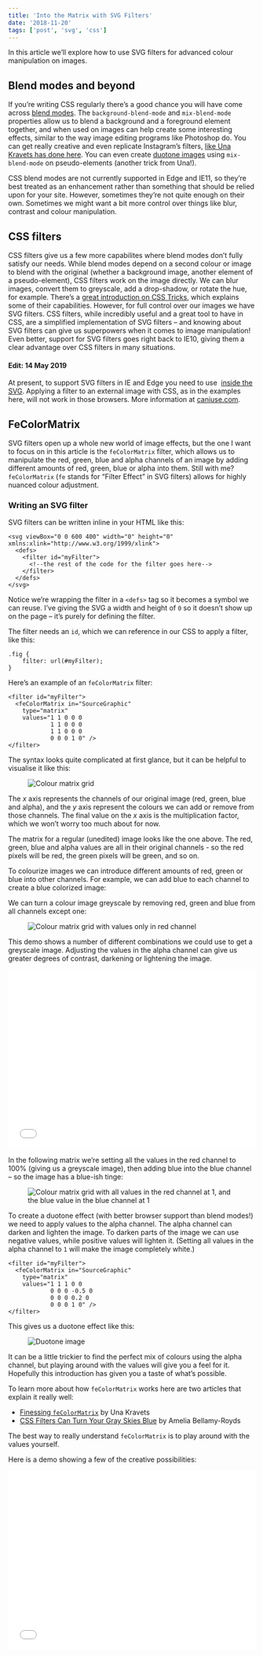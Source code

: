 ```yaml
---
title: 'Into the Matrix with SVG Filters'
date: '2018-11-20'
tags: ['post', 'svg', 'css']
---
```


In this article we’ll explore how to use SVG filters for advanced colour manipulation on images.

## Blend modes and beyond

If you’re writing CSS regularly there’s a good chance you will have come across [blend modes](https://developer.mozilla.org/en-US/docs/Web/CSS/blend-mode). The `background-blend-mode` and `mix-blend-mode` properties allow us to blend a background and a foreground element together, and when used on images can help create some interesting effects, similar to the way image editing programs like Photoshop do. You can get really creative and even replicate Instagram’s filters, [like Una Kravets has done here](https://una.im/CSSgram/). You can even create [duotone images](https://jmperezperez.com/duotone-using-css-blend-modes/) using `mix-blend-mode` on pseudo-elements (another trick from Una!).

CSS blend modes are not currently supported in Edge and IE11, so they’re best treated as an enhancement rather than something that should be relied upon for your site. However, sometimes they’re not quite enough on their own. Sometimes we might want a bit more control over things like blur, contrast and colour manipulation.

## CSS filters

CSS filters give us a few more capabilites where blend modes don’t fully satisfy our needs. While blend modes depend on a second colour or image to blend with the original (whether a background image, another element of a pseudo-element), CSS filters work on the image directly. We can blur images, convert them to greyscale, add a drop-shadow, or rotate the hue, for example. There’s a [great introduction on CSS Tricks](https://css-tricks.com/almanac/properties/f/filter/), which explains some of their capabilities. However, for full control over our images we have SVG filters. CSS filters, while incredibly useful and a great tool to have in CSS, are a simplified implementation of SVG filters – and knowing about SVG filters can give us superpowers when it comes to image manipulation! Even better, support for SVG filters goes right back to IE10, giving them a clear advantage over CSS filters in many situations.

<aside>
  <h4>Edit: <time datetime="2019-05-14">14 May 2019</time></h4>
  <p>At present, to support SVG filters in IE and Edge you need to use <code><image></code> <a href="https://stackoverflow.com/questions/22003865/svg-filter-on-html-img-in-ie10">inside the SVG</a>. Applying a filter to an external image with CSS, as in the examples here, will not work in those browsers. More information at <a href="https://caniuse.com/#search=svg%20filter">caniuse.com</a>.</p>
</aside>

## FeColorMatrix

SVG filters open up a whole new world of image effects, but the one I want to focus on in this article is the `feColorMatrix` filter, which allows us to manipulate the red, green, blue and alpha channels of an image by adding different amounts of red, green, blue or alpha into them. Still with me? `feColorMatrix` (`fe` stands for “Filter Effect” in SVG filters) allows for highly nuanced colour adjustment.

### Writing an SVG filter

SVG filters can be written inline in your HTML like this:

```
<svg viewBox="0 0 600 400" width="0" height="0" xmlns:xlink="http://www.w3.org/1999/xlink">
  <defs>
    <filter id="myFilter">
      <!--the rest of the code for the filter goes here-->
    </filter>
  </defs>
</svg>
```

Notice we’re wrapping the filter in a `<defs>` tag so it becomes a symbol we can reuse. I’ve giving the SVG a width and height of `0` so it doesn’t show up on the page – it’s purely for defining the filter.

The filter needs an `id`, which we can reference in our CSS to apply a filter, like this:

```
.fig {
	filter: url(#myFilter);
}
```

Here’s an example of an `feColorMatrix` filter:

```
<filter id="myFilter">
  <feColorMatrix in="SourceGraphic"
    type="matrix"
    values="1 1 0 0 0
            1 1 0 0 0
            1 1 0 0 0
            0 0 0 1 0" />
</filter>
```

The syntax looks quite complicated at first glance, but it can be helpful to visualise it like this:

<figure>
  <img src="svg-filters_01b-01.png" alt="Colour matrix grid">
</figure>

The _x_ axis represents the channels of our original image (red, green, blue and alpha), and the _y_ axis represent the colours we can add or remove from those channels. The final value on the _x_ axis is the multiplication factor, which we won’t worry too much about for now.

The matrix for a regular (unedited) image looks like the one above. The red, green, blue and alpha values are all in their original channels - so the red pixels will be red, the green pixels will be green, and so on.

To colourize images we can introduce different amounts of red, green or blue into other channels. For example, we can add blue to each channel to create a blue colorized image:

We can turn a colour image greyscale by removing red, green and blue from all channels except one:

<figure>
  <img src="svg-filter_02-01.png" alt="Colour matrix grid with values only in red channel">
</figure>

This demo shows a number of different combinations we could use to get a greyscale image. Adjusting the values in the alpha channel can give us greater degrees of contrast, darkening or lightening the image.

<iframe height='365' scrolling='no' title='SVG filter greyscale' src='//codepen.io/michellebarker/embed/RqZqQJ/?height=265&theme-id=0&default-tab=result' frameborder='no' allowtransparency='true' allowfullscreen='true' style='width: 100%;'>See the Pen <a href='https://codepen.io/michellebarker/pen/RqZqQJ/'>SVG filter greyscale</a> by Michelle Barker (<a href='https://codepen.io/michellebarker'>@michellebarker</a>) on <a href='https://codepen.io'>CodePen</a>.
</iframe>

In the following matrix we’re setting all the values in the red channel to 100% (giving us a greyscale image), then adding blue into the blue channel – so the image has a blue-ish tinge:

<figure>
  <img src="svg-filters_03-01.png" alt="Colour matrix grid with all values in the red channel at 1, and the blue value in the blue channel at 1">
</figure>

To create a duotone effect (with better browser support than blend modes!) we need to apply values to the alpha channel. The alpha channel can darken and lighten the image. To darken parts of the image we can use negative values, while positive values will lighten it. (Setting all values in the alpha channel to `1` will make the image completely white.)

```
<filter id="myFilter">
  <feColorMatrix in="SourceGraphic"
    type="matrix"
    values="1 1 1 0 0
		    0 0 0 -0.5 0
		    0 0 0 0.2 0
		    0 0 0 1 0" />
</filter>
```

This gives us a duotone effect like this:

<figure>
  <img src="svg-filters_duotone.jpg" alt="Duotone image">
</figure>

It can be a little trickier to find the perfect mix of colours using the alpha channel, but playing around with the values will give you a feel for it. Hopefully this introduction has given you a taste of what’s possible.

To learn more about how `feColorMatrix` works here are two articles that explain it really well:

- [Finessing `feColorMatrix`](https://alistapart.com/article/finessing-fecolormatrix) by Una Kravets
- [CSS Filters Can Turn Your Gray Skies Blue](https://css-tricks.com/color-filters-can-turn-your-gray-skies-blue/) by Amelia Bellamy-Royds

The best way to really understand `feColorMatrix` is to play around with the values yourself.

Here is a demo showing a few of the creative possibilities:

<iframe height='365' scrolling='no' title='SVG filter feColorMatrix' src='//codepen.io/michellebarker/embed/mQBRRX/?height=265&theme-id=0&default-tab=result' frameborder='no' allowtransparency='true' allowfullscreen='true' style='width: 100%;'>See the Pen <a href='https://codepen.io/michellebarker/pen/mQBRRX/'>SVG filter feColorMatrix</a> by Michelle Barker (<a href='https://codepen.io/michellebarker'>@michellebarker</a>) on <a href='https://codepen.io'>CodePen</a>.
</iframe>
